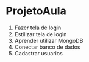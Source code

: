 # ProjetoAula
1. Fazer tela de login
2. Estilizar tela de login
3. Aprender utilizar MongoDB
4. Conectar banco de dados
5. Cadastrar usuarios
